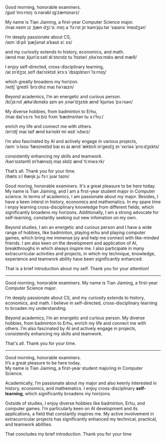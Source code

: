 Good morning, honorable examiners.  
/ɡʊd ˈmɔːrnɪŋ ˈɑːnərəbl ɪɡˈzæmɪnərz/

My name is Tian Jiaming, a first-year Computer Science major.  
/maɪ neɪm ɪz ˌtjæn dʒiːˈɑː mɪŋ ə ˈfɜːrst jɪr kəmˈpjuːtər ˈsaɪəns ˈmeɪdʒər/

I’m deeply passionate about CS,  
/aɪm ˈdiːpli ˈpæʃənət əˈbaʊt siː ɛs/

and my curiosity extends to history, economics, and math.  
/ænd maɪ ˌkjʊriˈɑːsəti ɪkˈstɛndz tu ˈhɪstəri ˌɛkəˈnɑːmɪks ænd mæθ/

I enjoy self-directed, cross-disciplinary learning,  
/aɪ ɪnˈdʒɔɪ ˌsɛlf daɪˈrɛktɪd ˌkrɔːs ˈdɪsɪplɪnɛri ˈlɜːrnɪŋ/

which greatly broadens my horizon.  
/wɪtʃ ˈɡreɪtli ˈbrɔːdnz maɪ həˈraɪzn/

Beyond academics, I’m an energetic and curious person.  
/bɪˈjɑːnd ˌækəˈdɛmɪks aɪm ən ˌɛnərˈdʒɛtɪk ænd ˈkjʊriəs ˈpɜːrsən/

My diverse hobbies, from badminton to Erhu,  
/maɪ daɪˈvɜːrs ˈhɑːbiz frʌm ˈbædmɪntən tu ɜːrˈhuː/

enrich my life and connect me with others.  
/ɪnˈrɪtʃ maɪ laɪf ænd kəˈnɛkt mi wɪð ˈʌðərz/

I’m also fascinated by AI and actively engage in various projects,  
/aɪm ˈɔːlsoʊ ˈfæsɪneɪtɪd baɪ eɪ aɪ ænd ˈæktɪvli ɪnˈɡeɪdʒ ɪn ˈvɛriəs ˈprɑːdʒɛkts/

consistently enhancing my skills and teamwork.  
/kənˈsɪstəntli ɪnˈhænsɪŋ maɪ skɪlz ænd ˈtiːmwɜːrk/

That’s all. Thank you for your time.  
/ðæts ɔːl θæŋk ju fɔːr jʊər taɪm/

Good moring, honorable examiners.
It's a great pleasure to be here today.
My name is Tian Jiaming, and I am a first-year student major in Computer science.
In terms of academics, I am passionate about my major. Besides, I have a keen interst in history, economics and mathematics. In my spare time I enjoy learning cross-disciplinary knowledge from different fields, which significantly broadens my horizons. Additionally, I am a strong advocate for self-learning, constantly seeking out new infomation on my own.

Beyond studies, I am an energetic and curious person and I have a wide range of hobbies, like badminton, playing erhu and playing computer games, which bring me immense joy and help me connect with like-minded friends. I am also keen on the development and application of AI, breakthroughs in which always inspire me. I also participate in many extracurricular activities and projects, in which my technique, knowledge, experience and teamwork ability have been significantly enhanced.

That is a brief introduction about my self. Thank you for your attention!

---
Good morning, honorable examiners. My name is Tian Jiaming, a first-year Computer Science major.

I’m deeply passionate about CS, and my curiosity extends to history, economics, and math. I believe in self-directed, cross-disciplinary learning to broaden my understanding.

Beyond academics, I’m an energetic and curious person. My diverse hobbies, from badminton to Erhu, enrich my life and connect me with others. I’m also fascinated by AI and actively engage in projects, consistently enhancing my skills and teamwork.

That's all. Thank you for your time.

---

Good morning, honorable examiners.  
It’s a great pleasure to be here today.  
My name is Tian Jiaming, a first-year student majoring in Computer Science.

Academically, I’m passionate about my major and also keenly interested in history, economics, and mathematics. I enjoy cross-disciplinary **self-learning**, which significantly broadens my horizons.

Outside of studies, I enjoy diverse hobbies like badminton, Erhu, and computer games. I’m particularly keen on AI development and its applications, a field that constantly inspires me. My active involvement in extracurricular projects has significantly enhanced my technical, practical, and teamwork abilities.

That concludes my brief introduction. Thank you for your time